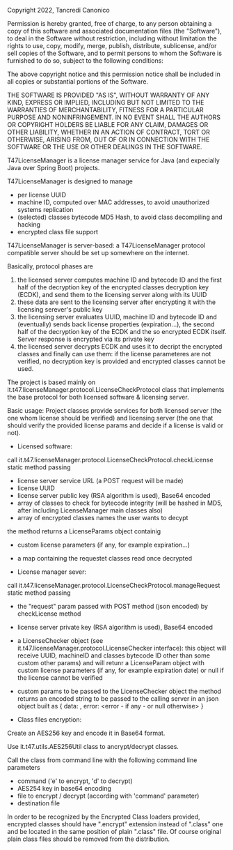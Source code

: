 Copyright 2022, Tancredi Canonico

Permission is hereby granted, free of charge, to any person
obtaining a copy of this software and associated documentation
files (the "Software"), to deal in the Software without
restriction, including without limitation the rights to use,
copy, modify, merge, publish, distribute, sublicense, and/or sell
copies of the Software, and to permit persons to whom the
Software is furnished to do so, subject to the following
conditions:

The above copyright notice and this permission notice shall be
included in all copies or substantial portions of the Software.

THE SOFTWARE IS PROVIDED "AS IS", WITHOUT WARRANTY OF ANY KIND,
EXPRESS OR IMPLIED, INCLUDING BUT NOT LIMITED TO THE WARRANTIES
OF MERCHANTABILITY, FITNESS FOR A PARTICULAR PURPOSE AND
NONINFRINGEMENT. IN NO EVENT SHALL THE AUTHORS OR COPYRIGHT
HOLDERS BE LIABLE FOR ANY CLAIM, DAMAGES OR OTHER LIABILITY,
WHETHER IN AN ACTION OF CONTRACT, TORT OR OTHERWISE, ARISING
FROM, OUT OF OR IN CONNECTION WITH THE SOFTWARE OR THE USE OR
OTHER DEALINGS IN THE SOFTWARE.






T47LicenseManager is a license manager service for Java (and expecially Java over Spring Boot) projects.

T47LicenseManager is designed to manage

- per license UUID
- machine ID, computed over MAC addresses, to avoid unauthorized systems replication
- (selected) classes bytecode MD5 Hash, to avoid class decompiling and hacking
- encrypted class file support

T47LicenseManager is server-based: a T47LicenseManager protocol compatible server should be set up somewhere on the internet.

Basically, protocol phases are

1) the licensed server computes machine ID and bytecode ID and the first half of the decryption key of the encrypted classes decryption key (ECDK), and send them to the licensing server along with its UUID
2) these data are sent to the licensing server after encrypting it with the licensing serever's public key
3) the licensing server evaluates UUID, machine ID and bytecode ID and (eventually) sends back license properties (expiration...), the second half of the decryption key of the ECDK and the so encrypted ECDK itself. Server response is encrypted via its private key
4) the licensed server decrypts ECDK and uses it to decript the encrypted classes and finally can use them: if the license parameteres are not verified, no decryption key is provided and encrypted classes cannot be used.

The project is based mainly on it.t47.licenseManager.protocol.LicenseCheckProtocol class that implements the base protocol for both licensed software & licensing server.

Basic usage:
Project classes provide services for both licensed server (the one whom license should be verified) and licensing server (the one that should verify the provided license params and decide if a license is valid or not).

- Licensed software:

call it.t47.licenseManager.protocol.LicenseCheckProtocol.checkLicense static method passing
- license server service URL (a POST request will be made)
- license UUID
- license server public key (RSA algorithm is used), Base64 encoded
- array of classes to check for bytecode integrity (will be hashed in MD5, after including LicenseManager main classes also)
- array of encrypted classes names the user wants to decypt

the method returns a LicenseParams object containig
- custom license parameters (if any, for example expiration...)
- a map containing the requestet classes read once decrypted


- License manager sever:

call it.t47.licenseManager.protocol.LicenseCheckProtocol.manageRequest static method passing
- the "request" param passed with POST method (json encoded) by checkLicense method
- license server private key (RSA algorithm is used), Base64 encoded
- a LicenseChecker object (see it.t47.licenseManager.protocol.LicenseChecker interface): this object will receive UUID, machineID and classes bytecode ID  other than some custom other params) and will retunr a LicenseParam object with custom license parameters (if any, for example expiration date) or null if the license cannot be verified
- custom params to be passed to the LicenseChecker object
the method returns an encoded string to be passed to the calling server in an json object built as { data: <encoded string>, error: <error - if any - or null otherwise> }
	
- Class files encryption:

Create an AES256 key and encode it in Base64 format.

Use it.t47.utils.AES256Util class to ancrypt/decrypt classes.

Call the class from command line with the following command line parameters
- command ('e' to encrypt, 'd' to decrypt)
- AES254 key in base64 encoding
- file to encrypt / decrypt (according with 'command' parameter)
- destination file

In order to be recognized by the Encrypted Class loaders provided, encrypted classes should have ".encrypt" extension instead of ".class" one and be located in the same position of plain ".class" file.
Of course original plain class files should be removed from the distribution.
